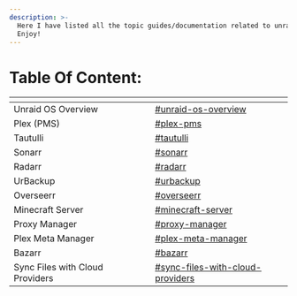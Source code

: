 ```yaml
---
description: >-
  Here I have listed all the topic guides/documentation related to unraid!
  Enjoy!
---
```


# Table Of Content:

<table data-view="cards"><thead><tr><th></th><th></th><th></th><th data-hidden data-card-target data-type="content-ref"></th></tr></thead><tbody><tr><td>Unraid OS Overview</td><td></td><td></td><td><a href="./#unraid-os-overview">#unraid-os-overview</a></td></tr><tr><td>Plex (PMS)</td><td></td><td></td><td><a href="./#plex-pms">#plex-pms</a></td></tr><tr><td>Tautulli</td><td></td><td></td><td><a href="./#tautulli">#tautulli</a></td></tr><tr><td>Sonarr</td><td></td><td></td><td><a href="./#sonarr">#sonarr</a></td></tr><tr><td>Radarr</td><td></td><td></td><td><a href="./#radarr">#radarr</a></td></tr><tr><td>UrBackup</td><td></td><td></td><td><a href="./#urbackup">#urbackup</a></td></tr><tr><td>Overseerr</td><td></td><td></td><td><a href="./#overseerr">#overseerr</a></td></tr><tr><td>Minecraft Server</td><td></td><td></td><td><a href="./#minecraft-server">#minecraft-server</a></td></tr><tr><td>Proxy Manager</td><td></td><td></td><td><a href="./#proxy-manager">#proxy-manager</a></td></tr><tr><td>Plex Meta Manager</td><td></td><td></td><td><a href="./#plex-meta-manager">#plex-meta-manager</a></td></tr><tr><td>Bazarr</td><td></td><td></td><td><a href="./#bazarr">#bazarr</a></td></tr><tr><td>Sync Files with Cloud Providers</td><td></td><td></td><td><a href="./#sync-files-with-cloud-providers">#sync-files-with-cloud-providers</a></td></tr></tbody></table>

